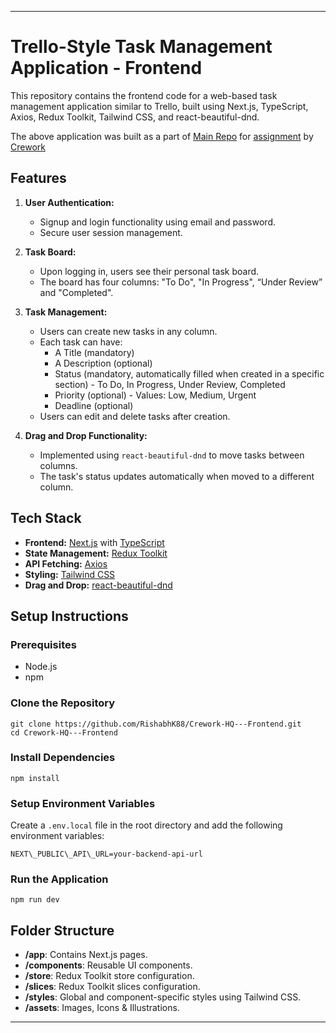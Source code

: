 ***
# Trello-Style Task Management Application - Frontend

This repository contains the frontend code for a web-based task management application similar to Trello, built using Next.js, TypeScript, Axios, Redux Toolkit, Tailwind CSS, and react-beautiful-dnd.

The above application was built as a part of [Main Repo](https://github.com/RishabhK88/CreworkHQ-Taskboard) for [assignment](https://crework.notion.site/Assignment-Trello-Style-Task-Management-Application-0bcb3b4db4504d6199b803704e561e87) by [Crework](https://www.crework.club/)

## Features

1. **User Authentication:**
    * Signup and login functionality using email and password.
    * Secure user session management.

2. **Task Board:**
    * Upon logging in, users see their personal task board.
    * The board has four columns: "To Do", "In Progress", “Under Review” and "Completed".

3. **Task Management:**
    * Users can create new tasks in any column.
    * Each task can have:
         * A Title (mandatory)
         * A Description (optional)
         * Status (mandatory, automatically filled when created in a specific section) - To Do, In Progress, Under Review, Completed
         * Priority (optional) - Values: Low, Medium, Urgent
         * Deadline (optional)
    * Users can edit and delete tasks after creation.

4. **Drag and Drop Functionality:**
    * Implemented using `react-beautiful-dnd` to move tasks between columns.
    * The task's status updates automatically when moved to a different column.

## Tech Stack

* **Frontend:** [Next.js](https://nextjs.org/) with [TypeScript](https://www.typescriptlang.org/)
* **State Management:** [Redux Toolkit](https://redux-toolkit.js.org/usage/nextjs)
* **API Fetching:** [Axios](https://www.npmjs.com/package/axios)
* **Styling:** [Tailwind CSS](https://tailwindcss.com/)
* **Drag and Drop:** [react-beautiful-dnd](https://www.npmjs.com/package/react-beautiful-dnd)

## Setup Instructions

### Prerequisites

* Node.js
* npm

### Clone the Repository

```
git clone https://github.com/RishabhK88/Crework-HQ---Frontend.git
cd Crework-HQ---Frontend
```

### Install Dependencies

```
npm install
```

### Setup Environment Variables

Create a `.env.local` file in the root directory and add the following environment variables:

```
NEXT\_PUBLIC\_API\_URL=your-backend-api-url
```

### Run the Application

```
npm run dev
```

## Folder Structure

* **/app**: Contains Next.js pages.
* **/components**: Reusable UI components.
* **/store**: Redux Toolkit store configuration.
* **/slices**: Redux Toolkit slices configuration.
* **/styles**: Global and component-specific styles using Tailwind CSS.
* **/assets**: Images, Icons & Illustrations.

***
